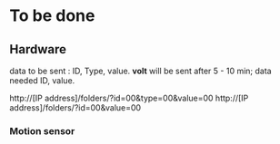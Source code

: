 # To be done

## Hardware


data to be sent : ID, Type, value.
**volt** will be sent after 5 - 10 min; data needed ID, value.

http://[IP address]/folders/?id=00&type=00&value=00
http://[IP address]/folders/?id=00&value=00

### Motion sensor


